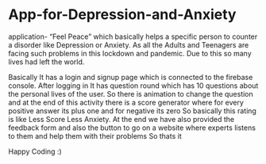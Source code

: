 # App-for-Depression-and-Anxiety
application- “Feel Peace” which basically helps a specific person to counter a disorder like Depression or Anxiety. As all the Adults and Teenagers are facing 
such problems in this lockdown and pandemic. Due to this so many lives had left the world.

Basically It has a login and signup page which is connected to the firebase console. After logging in It has question round which has 10 questions about the personal 
lives of the user. So there is animation to change the question and at the end of this activity there is a score generator where for every positive answer its plus 
one and for negative its zero So basically this rating is like Less Score Less Anxiety. At the end we have also provided the feedback form and also the button to go 
on a website where experts listens to them and help them with their problems
So thats it

Happy Coding :)
